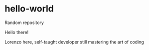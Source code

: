 # hello-world
Random repository

Hello there!

Lorenzo here, self-taught developer still mastering the art of coding
